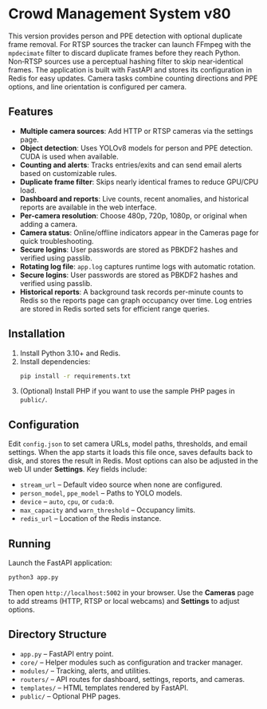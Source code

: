 # Crowd Management System v80

This version provides person and PPE detection with optional duplicate frame removal. For RTSP sources the tracker can launch FFmpeg with the `mpdecimate` filter to discard duplicate frames before they reach Python. Non‑RTSP sources use a perceptual hashing filter to skip near‑identical frames. The application is built with FastAPI and stores its configuration in Redis for easy updates. Camera tasks combine counting directions and PPE options, and line orientation is configured per camera.

## Features
- **Multiple camera sources**: Add HTTP or RTSP cameras via the settings page.
- **Object detection**: Uses YOLOv8 models for person and PPE detection. CUDA is used when available.
- **Counting and alerts**: Tracks entries/exits and can send email alerts based on customizable rules.
- **Duplicate frame filter**: Skips nearly identical frames to reduce GPU/CPU load.
- **Dashboard and reports**: Live counts, recent anomalies, and historical reports are available in the web interface.
- **Per-camera resolution**: Choose 480p, 720p, 1080p, or original when adding a camera.
- **Camera status**: Online/offline indicators appear in the Cameras page for quick troubleshooting.
- **Secure logins**: User passwords are stored as PBKDF2 hashes and verified using passlib.
- **Rotating log file**: `app.log` captures runtime logs with automatic rotation.
- **Secure logins**: User passwords are stored as PBKDF2 hashes and verified using passlib.
- **Historical reports**: A background task records per-minute counts to Redis so
  the reports page can graph occupancy over time. Log entries are stored in Redis
  sorted sets for efficient range queries.

## Installation
1. Install Python 3.10+ and Redis.
2. Install dependencies:
   ```bash
   pip install -r requirements.txt
   ```
3. (Optional) Install PHP if you want to use the sample PHP pages in `public/`.

## Configuration
Edit `config.json` to set camera URLs, model paths, thresholds, and email settings. When the app starts it loads this file once, saves defaults back to disk, and stores the result in Redis. Most options can also be adjusted in the web UI under **Settings**. Key fields include:

- `stream_url` – Default video source when none are configured.
- `person_model`, `ppe_model` – Paths to YOLO models.
- `device` – `auto`, `cpu`, or `cuda:0`.
- `max_capacity` and `warn_threshold` – Occupancy limits.
- `redis_url` – Location of the Redis instance.

## Running
Launch the FastAPI application:
```bash
python3 app.py
```
Then open `http://localhost:5002` in your browser. Use the **Cameras** page to add streams (HTTP, RTSP or local webcams) and **Settings** to adjust options.

## Directory Structure
- `app.py` – FastAPI entry point.
- `core/` – Helper modules such as configuration and tracker manager.
- `modules/` – Tracking, alerts, and utilities.
- `routers/` – API routes for dashboard, settings, reports, and cameras.
- `templates/` – HTML templates rendered by FastAPI.
- `public/` – Optional PHP pages.

